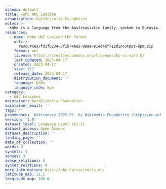 ```yaml
---
schema: default
title: Koho UKC Lexicon
organization: DataScientia Foundation
notes: >-
  Koho is a language from the Austroasiatic family, spoken in Eurasia. The UKC Lexicon of Koho is represented as a lexico-semantic network. It consists of words, word senses, synsets, as well as sense-level and synset-level relationships.
resources:
  - name: Koho UKC Lexicon LMF format
    url: >-
      resources/fd1f6234-5f1b-46e2-8e8a-91ed4bf712d1/output-kpm.zip
    format: xml
    license: https://creativecommons.org/licenses/by-nc-sa/4.0/
    last_updated: 2023-04-17
    created: 2023-04-17
    size: 917
    release_date: 2023-04-17
    distribution_document: ''
    language: Koho
    language_code: kpm
category:
  - UKC Lexicons
maintainer: DataScientia Foundation
maintainer_email: ''
tags: ''
provenance: 'Wiktionary 2022.01. by Wikimedia Foundation (http://en.wiktionary.org); Princeton WordNet 2.1 by Princeton University (https://wordnet.princeton.edu)'
version: '1.0'
dataset_level: Language Level (L1-2)
dataset_access: Open Access
dataset_description: ''
landing_page: ''
date_of_collection: ''
words: 3
synsets: 3
senses: 3
sense_relations: 0
synset_relations: 0
more_information: http://ukc.datascientia.eu/
latitude_map: 11.5
longitude_map: 108.0
---
```

